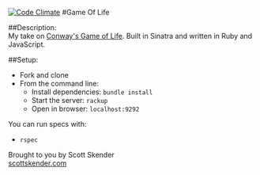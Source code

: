 [![Code Climate](https://codeclimate.com/github/vandosant/game-of-life.png)](https://codeclimate.com/github/vandosant/game-of-life)
#Game Of Life

##Description:  
My take on [Conway's Game of Life](http://en.wikipedia.org/wiki/Conway's_Game_of_Life#Self-replication). Built in Sinatra and written in Ruby and JavaScript.

##Setup:
- Fork and clone  
- From the command line:  
  - Install dependencies: `bundle install`  
  - Start the server: `rackup`  
  - Open in browser: `localhost:9292`  

You can run specs with:

- `rspec`

Brought to you by Scott Skender  
[scottskender.com](http://www.scottskender.com)

